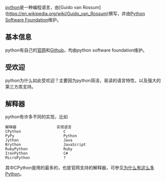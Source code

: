 ﻿[python](https://en.wikipedia.org/wiki/Python_(programming_language))是一种编程语言，由[Guido van Rossum](https://en.wikipedia.org/wiki/Guido_van_Rossum)撰写，并由[Python Software Foundation](https://en.wikipedia.org/wiki/Python_Software_Foundation)维护。

## 基本信息

python有自己的[官网](https://www.python.org)和[Github](https://github.com/python)，均由python software foundation维护。

## 受欢迎

python为什么如此受欢迎？主要因为python简洁，易读的语言特性，以及强大的第三方库支持。

## 解释器

python有许多不同的实现，比如

```
解释器                  实现语言
CPython                   C
PyPy                      Python
Jython                    Java
Brython                   JavaScript
RubyPython                Ruby
IronPython                C#
MicroPython               ?
```

其中CPython是用的最多的，也是官网支持的解释器，可参见[为什么有这么多Python](http://www.open-open.com/lib/view/open1380418623307.html)。